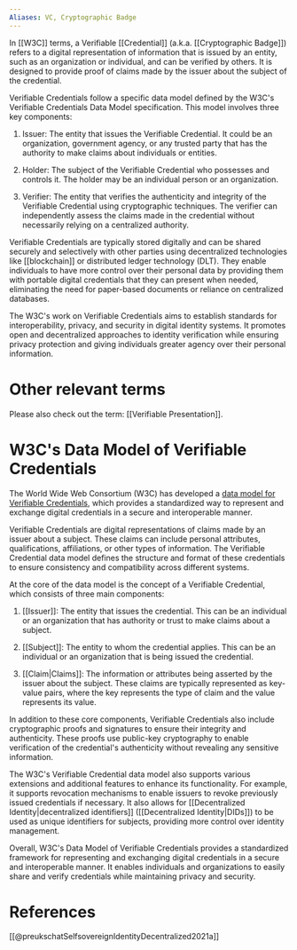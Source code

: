 ```yaml
---
Aliases: VC, Cryptographic Badge
---
```



In [[W3C]] terms, a Verifiable [[Credential]] (a.k.a. [[Cryptographic Badge]]) refers to a digital representation of information that is issued by an entity, such as an organization or individual, and can be verified by others. It is designed to provide proof of claims made by the issuer about the subject of the credential.

Verifiable Credentials follow a specific data model defined by the W3C's Verifiable Credentials Data Model specification. This model involves three key components: 

1. Issuer: The entity that issues the Verifiable Credential. It could be an organization, government agency, or any trusted party that has the authority to make claims about individuals or entities.

2. Holder: The subject of the Verifiable Credential who possesses and controls it. The holder may be an individual person or an organization.

3. Verifier: The entity that verifies the authenticity and integrity of the Verifiable Credential using cryptographic techniques. The verifier can independently assess the claims made in the credential without necessarily relying on a centralized authority.

Verifiable Credentials are typically stored digitally and can be shared securely and selectively with other parties using decentralized technologies like [[blockchain]] or distributed ledger technology (DLT). They enable individuals to have more control over their personal data by providing them with portable digital credentials that they can present when needed, eliminating the need for paper-based documents or reliance on centralized databases.

The W3C's work on Verifiable Credentials aims to establish standards for interoperability, privacy, and security in digital identity systems. It promotes open and decentralized approaches to identity verification while ensuring privacy protection and giving individuals greater agency over their personal information. 

# Other relevant terms
Please also check out the term: [[Verifiable Presentation]].

# W3C's Data Model of Verifiable Credentials

The World Wide Web Consortium (W3C) has developed a [data model for Verifiable Credentials](https://www.w3.org/TR/vc-data-model/), which provides a standardized way to represent and exchange digital credentials in a secure and interoperable manner.

Verifiable Credentials are digital representations of claims made by an issuer about a subject. These claims can include personal attributes, qualifications, affiliations, or other types of information. The Verifiable Credential data model defines the structure and format of these credentials to ensure consistency and compatibility across different systems.

At the core of the data model is the concept of a Verifiable Credential, which consists of three main components:

1. [[Issuer]]: The entity that issues the credential. This can be an individual or an organization that has authority or trust to make claims about a subject.

2. [[Subject]]: The entity to whom the credential applies. This can be an individual or an organization that is being issued the credential.

3. [[Claim|Claims]]: The information or attributes being asserted by the issuer about the subject. These claims are typically represented as key-value pairs, where the key represents the type of claim and the value represents its value.

In addition to these core components, Verifiable Credentials also include cryptographic proofs and signatures to ensure their integrity and authenticity. These proofs use public-key cryptography to enable verification of the credential's authenticity without revealing any sensitive information.

The W3C's Verifiable Credential data model also supports various extensions and additional features to enhance its functionality. For example, it supports revocation mechanisms to enable issuers to revoke previously issued credentials if necessary. It also allows for [[Decentralized Identity|decentralized identifiers]] ([[Decentralized Identity|DIDs]]) to be used as unique identifiers for subjects, providing more control over identity management.

Overall, W3C's Data Model of Verifiable Credentials provides a standardized framework for representing and exchanging digital credentials in a secure and interoperable manner. It enables individuals and organizations to easily share and verify credentials while maintaining privacy and security.


# References
[[@preukschatSelfsovereignIdentityDecentralized2021a]]

